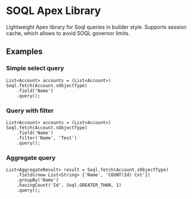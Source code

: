 # SOQL Apex Library

Lightweight Apex library for Soql queries in builder style. Supports session cache, which allows to avoid SOQL governor limits.

## Examples

### Simple select query

```
List<Account> accounts = (List<Account>) Soql.fetch(Account.sObjectType)
    .field('Name')
    .query();
```

### Query with filter

```
List<Account> accounts = (List<Account>) Soql.fetch(Account.sObjectType)
    .field('Name')
    .filter('Name', 'Test')
    .query();
```

### Aggregate query

```
List<AggregateResult> result = Soql.fetch(Account.sObjectType)
    .fields(new List<String> {'Name', 'COUNT(Id) Cnt'})
    .groupBy('Name')
    .havingCount('Id', Soql.GREATER_THAN, 1)
    .query();
```